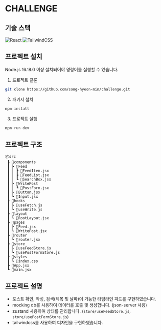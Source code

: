 # CHALLENGE

## 기술 스택

![React](https://img.shields.io/badge/react-%2320232a.svg?style=for-the-badge&logo=react&logoColor=%2361DAFB) ![TailwindCSS](https://img.shields.io/badge/tailwindcss-%2338B2AC.svg?style=for-the-badge&logo=tailwind-css&logoColor=white)

## 프로젝트 설치

Node.js 16.18.0 이상 설치되어야 명령어를 실행할 수 있습니다.

1. 프로젝트 클론

```bash
git clone https://github.com/song-hyeon-min/challenge.git
```

2. 패키지 설치

```bash
npm install
```

3. 프로젝트 실행

```bash
npm run dev
```

## 프로젝트 구조
```
📦src
 ┣ 📂components
 ┃ ┣ 📂Feed
 ┃ ┃ ┣ 📜FeedItem.jsx
 ┃ ┃ ┣ 📜FeedList.jsx
 ┃ ┃ ┗ 📜SearchBox.jsx
 ┃ ┣ 📂WritePost
 ┃ ┃ ┗ 📜PostForm.jsx
 ┃ ┣ 📜Button.jsx
 ┃ ┗ 📜Input.jsx
 ┣ 📂hooks
 ┃ ┣ 📜useFetch.js
 ┃ ┗ 📜useWrite.js
 ┣ 📂layout
 ┃ ┗ 📜RootLayout.jsx
 ┣ 📂pages
 ┃ ┣ 📜Feed.jsx
 ┃ ┗ 📜WritePost.jsx
 ┣ 📂router
 ┃ ┗ 📜router.jsx
 ┣ 📂store
 ┃ ┣ 📜useFeedStore.js
 ┃ ┗ 📜usePostFormStore.js
 ┣ 📂styles
 ┃ ┗ 📜index.css
 ┣ 📜App.jsx
 ┗ 📜main.jsx
 ```

## 프로젝트 설명
- 포스트 확인, 작성, 검색(제목 및 날짜)이 가능한 타임라인 피드를 구현하였습니다.
- mocking db를 사용하여 데이터를 호출 및 생성합니다. (json-server 사용)
- zustand 사용하여 상태를 관리합니다. (`store/useFeedStore.js`, `store/usePostFormStore.js`)
- tailwindcss를 사용하여 디자인을 구현하였습니다.

